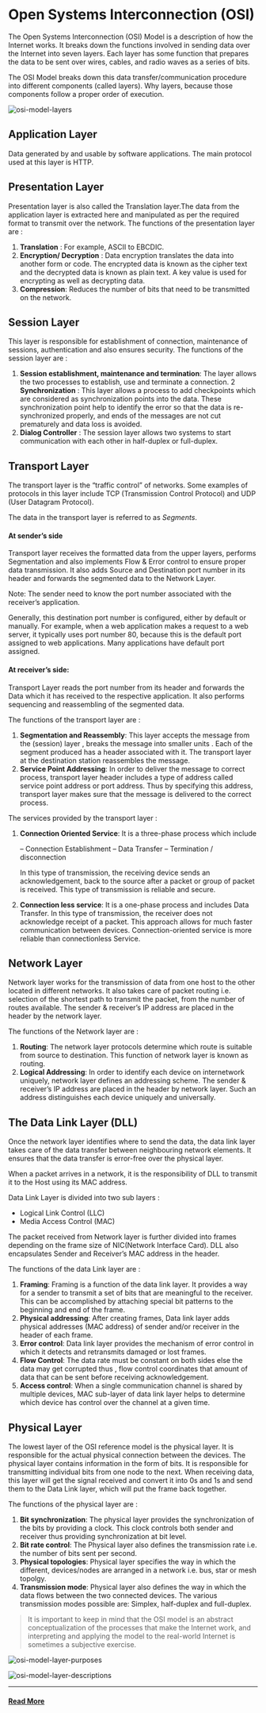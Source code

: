 # Open Systems Interconnection (OSI)
The Open Systems Interconnection (OSI) Model is a description of how the Internet works. It breaks down the functions involved in sending data over the Internet into seven layers. Each layer has some function that prepares the data to be sent over wires, cables, and radio waves as a series of bits.

The OSI Model breaks down this data transfer/communication procedure into different components (called layers). Why layers, because those components follow a proper order of execution.

![osi-model-layers](./images/osi-model-layers.png)


## Application Layer
Data generated by and usable by software applications. The main protocol used at this layer is HTTP.


## Presentation Layer
Presentation layer is also called the Translation layer.The data from the application layer is extracted here and manipulated as per the required format to transmit over the network.
The functions of the presentation layer are :
1. __Translation__ : For example, ASCII to EBCDIC.
2. __Encryption/ Decryption__ : Data encryption translates the data into another form or code. The encrypted data is known as the cipher text and the decrypted data is known as plain text. A key value is used for encrypting as well as decrypting data.
3. __Compression__: Reduces the number of bits that need to be transmitted on the network.


## Session Layer
This layer is responsible for establishment of connection, maintenance of sessions, authentication and also ensures security.
The functions of the session layer are :
1. __Session establishment, maintenance and termination__: The layer allows the two processes to establish, use and terminate a connection.
2 __Synchronization__ : This layer allows a process to add checkpoints which are considered as synchronization points into the data. These synchronization point help to identify the error so that the data is re-synchronized properly, and ends of the messages are not cut prematurely and data loss is avoided.
3. __Dialog Controller__ : The session layer allows two systems to start communication with each other in half-duplex or full-duplex.


## Transport Layer
The transport layer is the “traffic control” of networks. Some examples of protocols in this layer include TCP (Transmission Control Protocol) and UDP (User Datagram Protocol).

The data in the transport layer is referred to as _Segments_.

#### At sender’s side
Transport layer receives the formatted data from the upper layers, performs Segmentation and also implements Flow & Error control to ensure proper data transmission. It also adds Source and Destination port number in its header and forwards the segmented data to the Network Layer.

Note: The sender need to know the port number associated with the receiver’s application.

Generally, this destination port number is configured, either by default or manually. For example, when a web application makes a request to a web server, it typically uses port number 80, because this is the default port assigned to web applications. Many applications have default port assigned.

#### At receiver’s side:
Transport Layer reads the port number from its header and forwards the Data which it has received to the respective application. It also performs sequencing and reassembling of the segmented data.

The functions of the transport layer are :
1. __Segmentation and Reassembly__: This layer accepts the message from the (session) layer , breaks the message into smaller units . Each of the segment produced has a header associated with it. The transport layer at the destination station reassembles the message.
2. __Service Point Addressing__: In order to deliver the message to correct process, transport layer header includes a type of address called service point address or port address. Thus by specifying this address, transport layer makes sure that the message is delivered to the correct process.

The services provided by the transport layer :
1. __Connection Oriented Service__: It is a three-phase process which include
    
    – Connection Establishment
    – Data Transfer
    – Termination / disconnection

    In this type of transmission, the receiving device sends an acknowledgement, back to the source after a packet or group of packet is received. This type of transmission is reliable and secure.

2. __Connection less service__: It is a one-phase process and includes Data Transfer. In this type of transmission, the receiver does not acknowledge receipt of a packet. This approach allows for much faster communication between devices. Connection-oriented service is more reliable than connectionless Service.


## Network Layer
Network layer works for the transmission of data from one host to the other located in different networks. It also takes care of packet routing i.e. selection of the shortest path to transmit the packet, from the number of routes available. The sender & receiver’s IP address are placed in the header by the network layer.

The functions of the Network layer are :
1. __Routing__: The network layer protocols determine which route is suitable from source to destination. This function of network layer is known as routing.
2. __Logical Addressing__: In order to identify each device on internetwork uniquely, network layer defines an addressing scheme. The sender & receiver’s IP address are placed in the header by network layer. Such an address distinguishes each device uniquely and universally.


## The Data Link Layer (DLL)
Once the network layer identifies where to send the data, the data link layer takes care of the data transfer between neighbouring network elements. It ensures that the data transfer is error-free over the physical layer.

When a packet arrives in a network, it is the responsibility of DLL to transmit it to the Host using its MAC address.

Data Link Layer is divided into two sub layers :
* Logical Link Control (LLC)
* Media Access Control (MAC)

The packet received from Network layer is further divided into frames depending on the frame size of NIC(Network Interface Card). DLL also encapsulates Sender and Receiver’s MAC address in the header.

The functions of the data Link layer are :
1. __Framing__: Framing is a function of the data link layer. It provides a way for a sender to transmit a set of bits that are meaningful to the receiver. This can be accomplished by attaching special bit patterns to the beginning and end of the frame.
2. __Physical addressing__: After creating frames, Data link layer adds physical addresses (MAC address) of sender and/or receiver in the header of each frame.
3. __Error control__: Data link layer provides the mechanism of error control in which it detects and retransmits damaged or lost frames.
4. __Flow Control__: The data rate must be constant on both sides else the data may get corrupted thus , flow control coordinates that amount of data that can be sent before receiving acknowledgement.
5. __Access control__: When a single communication channel is shared by multiple devices, MAC sub-layer of data link layer helps to determine which device has control over the channel at a given time.


## Physical Layer
The lowest layer of the OSI reference model is the physical layer. It is responsible for the actual physical connection between the devices. The physical layer contains information in the form of bits. It is responsible for transmitting individual bits from one node to the next. When receiving data, this layer will get the signal received and convert it into 0s and 1s and send them to the Data Link layer, which will put the frame back together.

The functions of the physical layer are :
1. __Bit synchronization__: The physical layer provides the synchronization of the bits by providing a clock. This clock controls both sender and receiver thus providing synchronization at bit level.
2. __Bit rate control__: The Physical layer also defines the transmission rate i.e. the number of bits sent per second.
3. __Physical topologies__: Physical layer specifies the way in which the different, devices/nodes are arranged in a network i.e. bus, star or mesh topolgy.
4. __Transmission mode__: Physical layer also defines the way in which the data flows between the two connected devices. The various transmission modes possible are: Simplex, half-duplex and full-duplex.


> It is important to keep in mind that the OSI model is an abstract conceptualization of the processes that make the Internet work, and interpreting and applying the model to the real-world Internet is sometimes a subjective exercise.

![osi-model-layer-purposes](./images/osi-model-layer-purposes.svg)

![osi-model-layer-descriptions](./images/osi-model-layer-descriptions.jpeg)

---

#### [Read More](https://www.cloudflare.com/learning/ddos/glossary/open-systems-interconnection-model-osi/)
